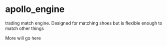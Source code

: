 # apollo_engine
trading match engine. Designed for matching shoes but is flexible enough to match other things

More will go here
